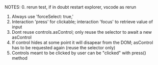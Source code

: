 NOTES:
0. rerun test, if in doubt restart explorer, vscode as rerun
1. Always use 'forceSelect: true,'
2. Interaction 'press' for clickable; interaction 'focus' to retrieve value of input
3. Dont reuse controls.asControl; only reuse the selector to await a new asControl
4. If control hides at some point it will disapear from the DOM; asControl has to be requested again (reuse the selector only)
5. Controls meant to be clicked by user can be "clicked" with press() method
